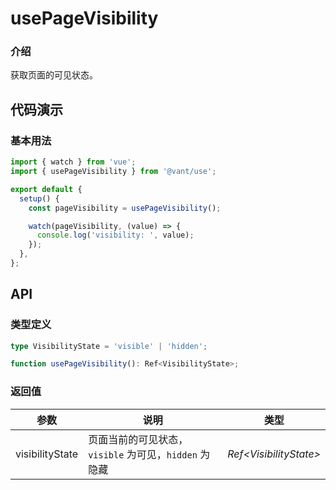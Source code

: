 # usePageVisibility

### 介绍

获取页面的可见状态。

## 代码演示

### 基本用法

```js
import { watch } from 'vue';
import { usePageVisibility } from '@vant/use';

export default {
  setup() {
    const pageVisibility = usePageVisibility();

    watch(pageVisibility, (value) => {
      console.log('visibility: ', value);
    });
  },
};
```

## API

### 类型定义

```ts
type VisibilityState = 'visible' | 'hidden';

function usePageVisibility(): Ref<VisibilityState>;
```

### 返回值

| 参数 | 说明 | 类型 |
| --- | --- | --- |
| visibilityState | 页面当前的可见状态，`visible` 为可见，`hidden` 为隐藏 | _Ref\<VisibilityState>_ |
